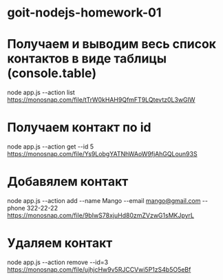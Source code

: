 # goit-nodejs-homework-01

# Получаем и выводим весь список контактов в виде таблицы (console.table)

node app.js --action list
https://monosnap.com/file/tTrW0kHAH9QfmFT9LQtevtz0L3wGIW

# Получаем контакт по id

node app.js --action get --id 5
https://monosnap.com/file/Ys9LobgYATNhWAoW9fjAhGQLoun93S

# Добавялем контакт

node app.js --action add --name Mango --email mango@gmail.com --phone 322-22-22
https://monosnap.com/file/9bIwS78xjuHd80zmZVzwG1sMKJpyrL

# Удаляем контакт

node app.js --action remove --id=3
https://monosnap.com/file/ujhjcHw9v5RJCCVwi5P1zS4b5O5eBf
